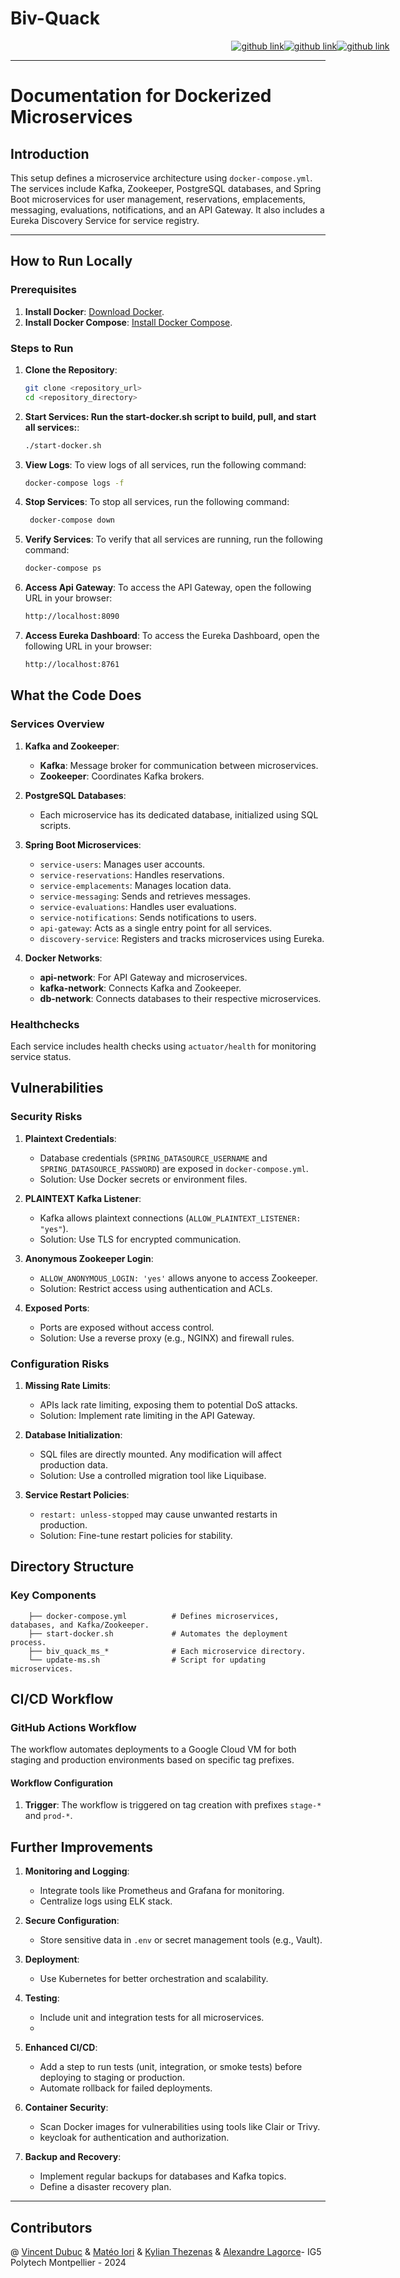 # Biv-Quack

<div style="display:flex; flex-direction: row; justify-content: center; align-items: center; width: 100vw">
  <a target="_blank" href="https://github.com/VincentDub2/Biv-Quack">
  <img alt="github link" src="https://img.shields.io/badge/Biv'Quack-global-orange?logo=github&style=for-the-badge">
</a>
<a target="_blank" href="https://github.com/VincentDub2/ReactNativeIWA">
  <img alt="github link" src="https://img.shields.io/badge/Biv'Quack-frontend-blue?logo=github&style=for-the-badge">
</a>
<a target="_blank" href="https://github.com/VincentDub2/iwa-spring-kafka">
  <img alt="github link" src="https://img.shields.io/badge/Biv'Quack-microservices-blue?logo=github&style=for-the-badge">
</a>
</div>

---

# **Documentation for Dockerized Microservices**

## **Introduction**
This setup defines a microservice architecture using `docker-compose.yml`. The services include Kafka, Zookeeper, PostgreSQL databases, and Spring Boot microservices for user management, reservations, emplacements, messaging, evaluations, notifications, and an API Gateway. It also includes a Eureka Discovery Service for service registry.

---

## **How to Run Locally**

### **Prerequisites**
1. **Install Docker**: [Download Docker](https://docs.docker.com/get-docker/).
2. **Install Docker Compose**: [Install Docker Compose](https://docs.docker.com/compose/install/).

### **Steps to Run**
1. **Clone the Repository**:
   ```bash
   git clone <repository_url>
   cd <repository_directory>
2. **Start Services: Run the start-docker.sh script to build, pull, and start all services:**:
   ```bash
   ./start-docker.sh
   ```
3. **View Logs**: To view logs of all services, run the following command:
   ```bash
   docker-compose logs -f
   ```
4. **Stop Services**: To stop all services, run the following command:
   ```bash
    docker-compose down
    ```
5. **Verify Services**: To verify that all services are running, run the following command:
   ```bash
   docker-compose ps
   ```
6. **Access Api Gateway**: To access the API Gateway, open the following URL in your browser:
   ```bash
   http://localhost:8090
   ```
7. **Access Eureka Dashboard**: To access the Eureka Dashboard, open the following URL in your browser:
   ```bash
   http://localhost:8761
   ```

## **What the Code Does**

### **Services Overview**
1. **Kafka and Zookeeper**:
   - **Kafka**: Message broker for communication between microservices.
   - **Zookeeper**: Coordinates Kafka brokers.

2. **PostgreSQL Databases**:
   - Each microservice has its dedicated database, initialized using SQL scripts.

3. **Spring Boot Microservices**:
   - `service-users`: Manages user accounts.
   - `service-reservations`: Handles reservations.
   - `service-emplacements`: Manages location data.
   - `service-messaging`: Sends and retrieves messages.
   - `service-evaluations`: Handles user evaluations.
   - `service-notifications`: Sends notifications to users.
   - `api-gateway`: Acts as a single entry point for all services.
   - `discovery-service`: Registers and tracks microservices using Eureka.

4. **Docker Networks**:
   - **api-network**: For API Gateway and microservices.
   - **kafka-network**: Connects Kafka and Zookeeper.
   - **db-network**: Connects databases to their respective microservices.

### **Healthchecks**
Each service includes health checks using `actuator/health` for monitoring service status.

## **Vulnerabilities**

### **Security Risks**
1. **Plaintext Credentials**:
    - Database credentials (`SPRING_DATASOURCE_USERNAME` and `SPRING_DATASOURCE_PASSWORD`) are exposed in `docker-compose.yml`.
    - Solution: Use Docker secrets or environment files.

2. **PLAINTEXT Kafka Listener**:
    - Kafka allows plaintext connections (`ALLOW_PLAINTEXT_LISTENER: "yes"`).
    - Solution: Use TLS for encrypted communication.

3. **Anonymous Zookeeper Login**:
    - `ALLOW_ANONYMOUS_LOGIN: 'yes'` allows anyone to access Zookeeper.
    - Solution: Restrict access using authentication and ACLs.

4. **Exposed Ports**:
    - Ports are exposed without access control.
    - Solution: Use a reverse proxy (e.g., NGINX) and firewall rules.

### **Configuration Risks**
1. **Missing Rate Limits**:
    - APIs lack rate limiting, exposing them to potential DoS attacks.
    - Solution: Implement rate limiting in the API Gateway.

2. **Database Initialization**:
    - SQL files are directly mounted. Any modification will affect production data.
    - Solution: Use a controlled migration tool like Liquibase.

3. **Service Restart Policies**:
    - `restart: unless-stopped` may cause unwanted restarts in production.
    - Solution: Fine-tune restart policies for stability.

## **Directory Structure**

### Key Components

```
    ├── docker-compose.yml          # Defines microservices, databases, and Kafka/Zookeeper.
    ├── start-docker.sh             # Automates the deployment process.
    ├── biv_quack_ms_*              # Each microservice directory.
    └── update-ms.sh                # Script for updating microservices.
```

## **CI/CD Workflow**

### **GitHub Actions Workflow**
The workflow automates deployments to a Google Cloud VM for both staging and production environments based on specific tag prefixes.

#### **Workflow Configuration**
1. **Trigger**: The workflow is triggered on tag creation with prefixes `stage-*` and `prod-*`.


## **Further Improvements**
1. **Monitoring and Logging**:
    - Integrate tools like Prometheus and Grafana for monitoring.
    - Centralize logs using ELK stack.

2. **Secure Configuration**:
    - Store sensitive data in `.env` or secret management tools (e.g., Vault).

3. **Deployment**:
    - Use Kubernetes for better orchestration and scalability.

4. **Testing**:
    - Include unit and integration tests for all microservices.
    - 
5. **Enhanced CI/CD**:
    - Add a step to run tests (unit, integration, or smoke tests) before deploying to staging or production.
    - Automate rollback for failed deployments.

6. **Container Security**:
    - Scan Docker images for vulnerabilities using tools like Clair or Trivy.
    - keycloak for authentication and authorization.

7. **Backup and Recovery**:
    - Implement regular backups for databases and Kafka topics.
    - Define a disaster recovery plan.
---
## Contributors
@ [Vincent Dubuc](https://github.com/VincentDub2) & [Matéo Iori](https://github.com/mati0ri) & [Kylian Thezenas](https://github.com/kylian-thezenas) & [Alexandre Lagorce](https://github.com/alexlagorce)- IG5 Polytech Montpellier - 2024
